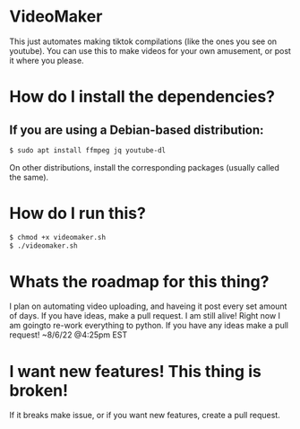 # VideoMaker
This just automates making tiktok compilations (like the ones you see on youtube). 
You can use this to make videos for your own amusement, or post it where you please.

# How do I install the dependencies? 
## If you are using a Debian-based distribution:
```bash
$ sudo apt install ffmpeg jq youtube-dl
```
On other distributions, install the corresponding packages (usually called the same).

# How do I run this?

```bash
$ chmod +x videomaker.sh
$ ./videomaker.sh
```
# Whats the roadmap for this thing?
I plan on automating video uploading, and haveing it post every set amount of days. If you have ideas, make a pull request.
I am still alive! Right now I am goingto re-work everything to python. If you have any ideas make a pull request! ~8/6/22 @4:25pm EST

# I want new features! This thing is broken!
If it breaks make issue, or if you want new features, create a pull request.

